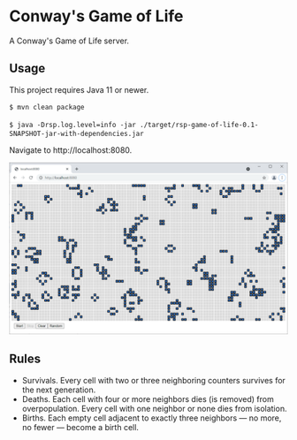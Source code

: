 # Conway's Game of Life
A Conway's Game of Life server.

## Usage

This project requires Java 11 or newer.

```shell script
$ mvn clean package

$ java -Drsp.log.level=info -jar ./target/rsp-game-of-life-0.1-SNAPSHOT-jar-with-dependencies.jar
```

Navigate to http://localhost:8080.

![Screenshot](./game-of-life.png)

## Rules

- Survivals. Every cell with two or three neighboring counters survives for the next generation.
- Deaths. Each cell with four or more neighbors dies (is removed) from overpopulation. Every cell with one neighbor or none dies from isolation.
- Births. Each empty cell adjacent to exactly three neighbors — no more, no fewer — become a birth cell.